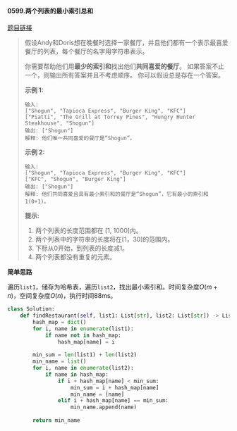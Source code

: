 #### 0599.两个列表的最小索引总和

[题目链接](https://leetcode-cn.com/problems/minimum-index-sum-of-two-lists)

> 假设Andy和Doris想在晚餐时选择一家餐厅，并且他们都有一个表示最喜爱餐厅的列表，每个餐厅的名字用字符串表示。
>
> 你需要帮助他们用**最少的索引和**找出他们**共同喜爱的餐厅**。 如果答案不止一个，则输出所有答案并且不考虑顺序。 你可以假设总是存在一个答案。
>
> **示例 1:**
>
> ```
> 输入:
> ["Shogun", "Tapioca Express", "Burger King", "KFC"]
> ["Piatti", "The Grill at Torrey Pines", "Hungry Hunter Steakhouse", "Shogun"]
> 输出: ["Shogun"]
> 解释: 他们唯一共同喜爱的餐厅是“Shogun”。
> ```
>
> **示例 2:**
>
> ```
> 输入:
> ["Shogun", "Tapioca Express", "Burger King", "KFC"]
> ["KFC", "Shogun", "Burger King"]
> 输出: ["Shogun"]
> 解释: 他们共同喜爱且具有最小索引和的餐厅是“Shogun”，它有最小的索引和1(0+1)。
> ```
>
> **提示:**
>
> 1. 两个列表的长度范围都在 [1, 1000]内。
> 2. 两个列表中的字符串的长度将在[1，30]的范围内。
> 3. 下标从0开始，到列表的长度减1。
> 4. 两个列表都没有重复的元素。

**简单思路**

遍历```list1```，储存为哈希表，遍历```list2```，找出最小索引和。时间复杂度$O(m+n)$，空间复杂度$O(n)$，执行时间88ms。

```python
class Solution:
    def findRestaurant(self, list1: List[str], list2: List[str]) -> List[str]:
        hash_map = dict()
        for i, name in enumerate(list1):
            if name not in hash_map:
                hash_map[name] = i
        
        min_sum = len(list1) + len(list2)
        min_name = list()
        for i, name in enumerate(list2):
            if name in hash_map:
                if i + hash_map[name] < min_sum:
                    min_sum = i + hash_map[name]
                    min_name = [name]
                elif i + hash_map[name] == min_sum:
                    min_name.append(name)
        
        return min_name
```


